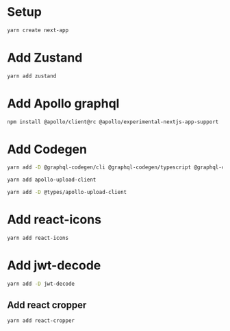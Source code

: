 # Setup

```bash
yarn create next-app
```

# Add Zustand

```bash
yarn add zustand
```

# Add Apollo graphql

```bash
npm install @apollo/client@rc @apollo/experimental-nextjs-app-support
```

# Add Codegen

```bash
yarn add -D @graphql-codegen/cli @graphql-codegen/typescript @graphql-codegen/typescript-graphql-request @graphql-codegen/typescript-operations @graphql-codegen/typescript-react-apollo
```

```bash
yarn add apollo-upload-client
```

```bash
yarn add -D @types/apollo-upload-client
```

# Add react-icons

```bash
yarn add react-icons
```

# Add jwt-decode

```bash
yarn add -D jwt-decode
```

## Add react cropper

```bash
yarn add react-cropper
```
